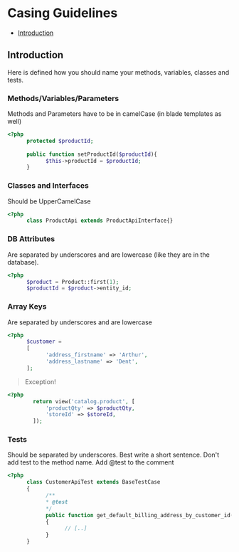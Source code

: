 # Casing Guidelines

- [Introduction](#introduction)

<a name="introduction"></a>
## Introduction

Here is defined how you should name your methods, variables, classes and tests.

### Methods/Variables/Parameters
Methods and Parameters have to be in camelCase (in blade templates as well)

```php
<?php 
      protected $productId;
      
      public function setProductId($productId){
            $this->productId = $productId;
      }
```

### Classes and Interfaces 
Should be UpperCamelCase

```php
<?php 
      class ProductApi extends ProductApiInterface{}
```

### DB Attributes
Are separated by underscores and are lowercase (like they are in the database).
```php
<?php 
      $product = Product::first(1);
      $productId = $product->entity_id;
```

### Array Keys
Are separated by underscores and are lowercase
```php
<?php 
      $customer = 
      [
            'address_firstname' => 'Arthur',    
            'address_lastname' => 'Dent',    
      ];
```

> Exception!
```php
<?php 
        return view('catalog.product', [
            'productQty' => $productQty,
            'storeId' => $storeId,
        ]);
```


### Tests 
Should be separated by underscores. Best write a short sentence. 
Don't add test to the method name. 
Add @test to the comment

```php
<?php 
      class CustomerApiTest extends BaseTestCase
      {
            /**
            * @test
            */
            public function get_default_billing_address_by_customer_id()
            {
                  // [..]
            }
      }
```


